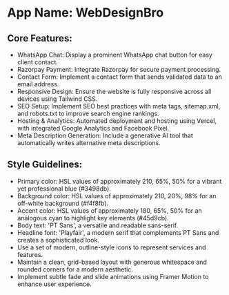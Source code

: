 # **App Name**: WebDesignBro

## Core Features:

- WhatsApp Chat: Display a prominent WhatsApp chat button for easy client contact.
- Razorpay Payment: Integrate Razorpay for secure payment processing.
- Contact Form: Implement a contact form that sends validated data to an email address.
- Responsive Design: Ensure the website is fully responsive across all devices using Tailwind CSS.
- SEO Setup: Implement SEO best practices with meta tags, sitemap.xml, and robots.txt to improve search engine rankings.
- Hosting & Analytics: Automated deployment and hosting using Vercel, with integrated Google Analytics and Facebook Pixel.
- Meta Description Generation: Include a generative AI tool that automatically writes alternative meta descriptions.

## Style Guidelines:

- Primary color: HSL values of approximately 210, 65%, 50% for a vibrant yet professional blue (#3498db).
- Background color: HSL values of approximately 210, 20%, 98% for an off-white background (#f4f8fb).
- Accent color: HSL values of approximately 180, 65%, 50% for an analogous cyan to highlight key elements (#45d9cb).
- Body text: 'PT Sans', a versatile and readable sans-serif.
- Headline font: 'Playfair', a modern serif that complements PT Sans and creates a sophisticated look.
- Use a set of modern, outline-style icons to represent services and features.
- Maintain a clean, grid-based layout with generous whitespace and rounded corners for a modern aesthetic.
- Implement subtle fade and slide animations using Framer Motion to enhance user experience.